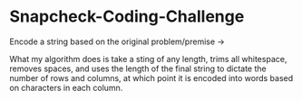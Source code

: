 # Snapcheck-Coding-Challenge
Encode a string based on the original problem/premise -> 

What my algorithm does is take a sting of any length, trims all whitespace, removes spaces, and uses the length of the final string to dictate the number of rows and columns, at which point it is encoded into words based on characters in each column. 
